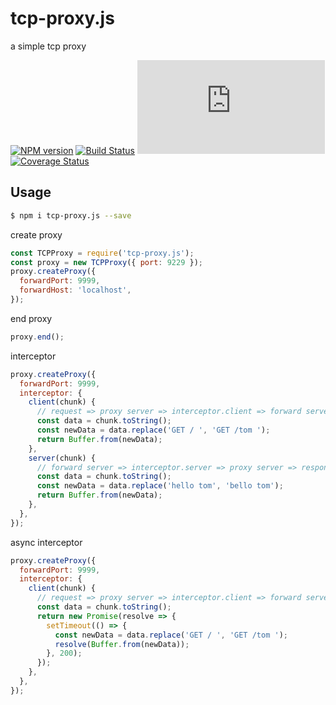 # tcp-proxy.js

a simple tcp proxy

[![NPM version][npm-image]][npm-url]
[![Build Status][travis-image]][travis-url]
[![Appveyor status][appveyor-image]][appveyor-url]
[![Coverage Status][coveralls-image]][coveralls-url]

[npm-image]: https://img.shields.io/npm/v/tcp-proxy.js.svg?style=flat-square
[npm-url]: https://npmjs.org/package/tcp-proxy.js
[travis-image]: https://img.shields.io/travis/{{org}}/tcp-proxy.js.svg?style=flat-square
[travis-url]: https://travis-ci.org/{{org}}/tcp-proxy.js
[appveyor-url]: https://ci.appveyor.com/project/whxaxes/tcp-proxy.js/branch/master
[appveyor-image]: https://ci.appveyor.com/api/projects/status/github/whxaxes/tcp-proxy.js?branch=master&svg=true
[coveralls-url]: https://coveralls.io/r/whxaxes/tcp-proxy.js
[coveralls-image]: https://img.shields.io/coveralls/whxaxes/tcp-proxy.js.svg

## Usage

```bash
$ npm i tcp-proxy.js --save
```

create proxy

```js
const TCPProxy = require('tcp-proxy.js');
const proxy = new TCPProxy({ port: 9229 });
proxy.createProxy({
  forwardPort: 9999,
  forwardHost: 'localhost',
});
```

end proxy

```js
proxy.end();
```

interceptor

```js
proxy.createProxy({
  forwardPort: 9999,
  interceptor: {
    client(chunk) {
      // request => proxy server => interceptor.client => forward server
      const data = chunk.toString();
      const newData = data.replace('GET / ', 'GET /tom ');
      return Buffer.from(newData);
    },
    server(chunk) {
      // forward server => interceptor.server => proxy server => response
      const data = chunk.toString();
      const newData = data.replace('hello tom', 'bello tom');
      return Buffer.from(newData);
    },
  },
});
```

async interceptor

```js
proxy.createProxy({
  forwardPort: 9999,
  interceptor: {
    client(chunk) {
      // request => proxy server => interceptor.client => forward server
      const data = chunk.toString();
      return new Promise(resolve => {
        setTimeout(() => {
          const newData = data.replace('GET / ', 'GET /tom ');
          resolve(Buffer.from(newData));
        }, 200);
      });
    },
  },
});
```
